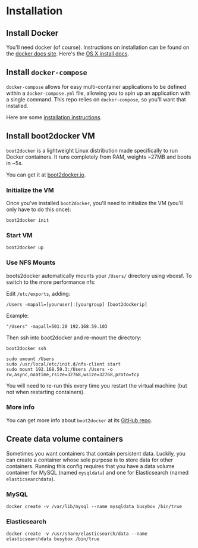 # Installation

## Install Docker

You'll need docker (of course). Instructions on installation can be
found on the [docker docs site](https://docs.docker.com). Here's the [OS X install docs](https://docs.docker.com/installation/mac/).

## Install `docker-compose`

`docker-compose` allows for easy multi-container applications to be defined within a
`docker-compose.yml` file, allowing you to spin up an application with a single command.  This
repo relies on `docker-compose`, so you'll want that installed.

Here are some [installation instructions](https://docs.docker.com/compose/install/).

## Install boot2docker VM

`boot2docker` is a lightweight Linux distribution made specifically to
run Docker containers.  It runs completely from RAM, weights ~27MB and
boots in ~5s.

You can get it at [boot2docker.io](http://boot2docker.io/).

### Initialize the VM

Once you've installed `boot2docker`, you'll need to initialize the VM
(you'll only have to do this once):

```
boot2docker init
```

### Start VM

```
boot2docker up
```

### Use NFS Mounts

boots2docker automatically mounts your `/Users/` directory using vboxsf.
To switch to the more performance nfs:
 
Edit `/etc/exports`, adding:

```
/Users -mapall=[youruser]:[yourgroup] [boot2dockerip]
```

Example:

```
"/Users" -mapall=501:20 192.168.59.103
```

Then ssh into boot2docker and re-mount the directory:

```
boot2docker ssh
```

```
sudo umount /Users
sudo /usr/local/etc/init.d/nfs-client start
sudo mount 192.168.59.3:/Users /Users -o rw,async,noatime,rsize=32768,wsize=32768,proto=tcp
```

You will need to re-run this every time you restart the virtual machine (but not when restarting containers).

### More info

You can get more info about `boot2docker` at its [GitHub repo](https://github.com/boot2docker/boot2docker).

## Create data volume containers

Sometimes you want containers that contain persistent data. Luckily, you can create a container
whose sole purpose is to store data for other containers. Running this config requires that you have
a data volume container for MySQL (named `mysqldata`) and one for Elasticsearch (named `elasticsearchdata`).

### MySQL

```
docker create -v /var/lib/mysql --name mysqldata busybox /bin/true
```

### Elasticsearch

```
docker create -v /usr/share/elasticsearch/data --name elasticsearchdata busybox /bin/true
```
